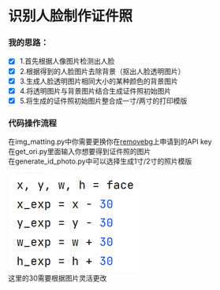 # 识别人脸制作证件照
### 我的思路：
- [x] 1.首先根据人像图片检测出人脸
- [x] 2.根据得到的人脸图片去除背景（抠出人脸透明图片）
- [x] 3.生成人脸透明图片相同大小的某种颜色的背景图片
- [x] 4.将透明图片与背景图片结合生成证件照初始图片
- [x] 5.将生成的证件照初始图片整合成一寸/两寸的打印模版

### 代码操作流程
在img_matting.py中你需要更换你在[removebg](https://www.remove.bg)上申请到的API key<br>
在get_ori.py里面输入你想要得到证件照的图片<br>
在generate_id_photo.py中可以选择生成1寸/2寸的照片模版

![img.png](img.png)
<br>
这里的30需要根据图片灵活更改
